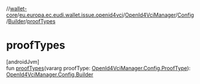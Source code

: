 //[wallet-core](../../../../../index.md)/[eu.europa.ec.eudi.wallet.issue.openid4vci](../../../index.md)/[OpenId4VciManager](../../index.md)/[Config](../index.md)/[Builder](index.md)/[proofTypes](proof-types.md)

# proofTypes

[androidJvm]\
fun [proofTypes](proof-types.md)(vararg
proofType: [OpenId4VciManager.Config.ProofType](../-proof-type/index.md)): [OpenId4VciManager.Config.Builder](index.md)

